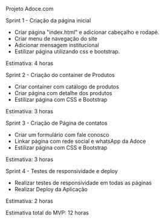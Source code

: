 Projeto Adoce.com

Sprint 1 - Criação da página inicial

* Criar página "index.html" e adicionar cabeçalho e rodapé.
* Criar menu de navegação do site
* Adicionar mensagem institucional
* Estilizar página utilizando css e bootstrap.

Estimativa: 4 horas

Sprint 2 - Criação do container de Produtos

* Criar container com catálogo de produtos
* Criar página com detalhe dos produtos
* Estilizar página com CSS e Bootstrap

Estimativa: 3 horas

Sprint 3 - Criação de Página de contatos

* Criar um formulário com fale conosco
* Linkar página com rede social e whatsApp da Adoce
* Estilizar página com CSS e Bootstrap

Estimativa: 3 horas

Sprint 4 - Testes de responsividade e deploy

* Realizar testes de responsividade em todas as páginas
* Realizar Deploy da Aplicação

Estimativa: 2 horas


Estimativa total do MVP: 12 horas

